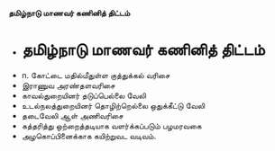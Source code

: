 **தமிழ்நாடு மாணவர் கணினித் திட்டம்**
- # தமிழ்நாடு மாணவர் கணினித் திட்டம்
- n. கோட்டை மதில்மீதுள்ள குத்துக்கல் வரிசை
- இராணுவ அரண்தளவரிசை
- காவல்துறையினர் தடுப்பெல்லை வேலி
- உடல்நலத்துறையினர் தொழிற்றெல்லை ஒதுக்கீட்டு வேலி
- தடைவேலி ஆள் அணிவரிசை
- கத்தரித்து ஒற்றைத்தடியாக வளர்க்கப்படும் பழமரவகை
- அழகொப்பினைக்காக கயிற்றுவட வடிவம்.

